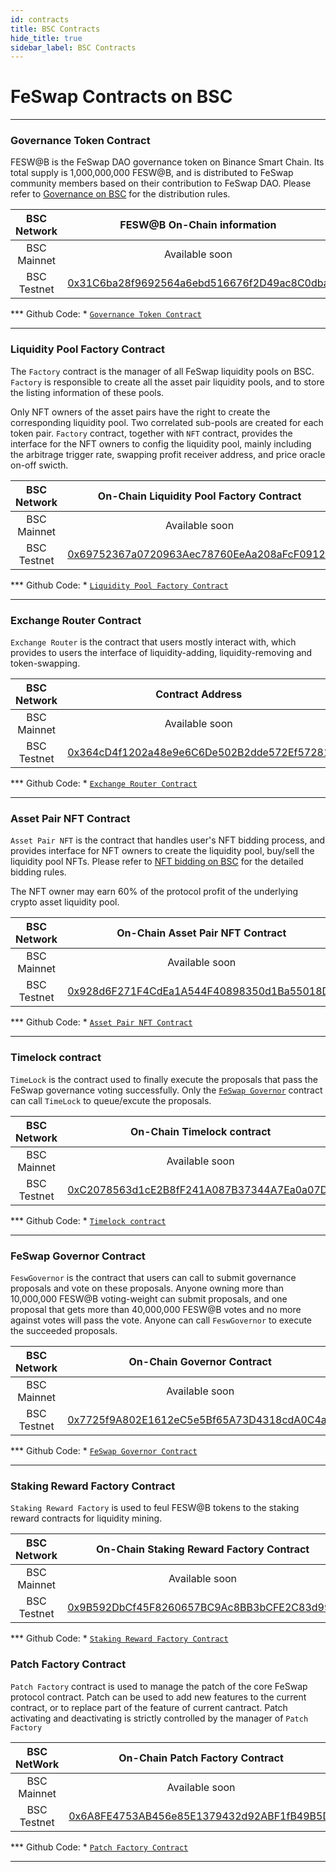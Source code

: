 ```yaml
---
id: contracts
title: BSC Contracts
hide_title: true
sidebar_label: BSC Contracts
---
```


<div  className="title">
  <h1> FeSwap Contracts on BSC </h1>
</div>

_______________________

### <span className="title"> Governance Token Contract </span>

FESW@B is the FeSwap DAO governance token on Binance Smart Chain. Its total supply is 1,000,000,000 FESW@B, and is distributed to FeSwap 
community members based on their contribution to FeSwap DAO. Please refer to [Governance on BSC](./governance) for 
the distribution rules.

| BSC Network | FESW@B On-Chain information |
|:-----------:|:---------------------------:|
| BSC Mainnet |       Available soon             |
| BSC Testnet | [0x31C6ba28f9692564a6ebd516676f2D49ac8C0dba](https://testnet.bscscan.com/address/0x31C6ba28f9692564a6ebd516676f2D49ac8C0dba) |

*** Github Code: *  [`Governance Token Contract`](https://github.com/FeSwap/Governance/blob/main/contracts/Feswap.sol) 

_______________________

### <span className="title"> Liquidity Pool Factory Contract </span>

The `Factory` contract is the manager of all FeSwap liquidity pools on BSC. `Factory` is responsible to 
create all the asset pair liquidity pools, and to store the listing information of these pools. 

Only NFT owners of the asset pairs have the right to create the corresponding liquidity pool. Two correlated sub-pools 
are created for each token pair. `Factory` contract, together with `NFT` contract, provides the interface for the NFT owners 
to config the liquidity pool, mainly including the arbitrage trigger rate, swapping profit receiver address, and price 
oracle on-off swicth.

| BSC Network | On-Chain Liquidity Pool Factory Contract |
|:----------: | :-------------------------------------: |
| BSC Mainnet |          Available soon                 |
| BSC Testnet | [0x69752367a0720963Aec78760EeAa208aFcF09122](https://testnet.bscscan.com/address/0x69752367a0720963Aec78760EeAa208aFcF09122) |

*** Github Code: *  [`Liquidity Pool Factory Contract`](https://github.com/FeSwap/FeSwapCore/blob/master/contracts/FeSwapFactory.sol) 

_______________________

### <span className="title"> Exchange Router Contract </span>

`Exchange Router` is the contract that users mostly interact with, which provides to users the interface of 
liquidity-adding, liquidity-removing and token-swapping. 

| BSC Network | Contract Address |
|:------: | :--------------: |
| BSC Mainnet |   Available soon   |
| BSC Testnet | [0x364cD4f1202a48e9e6C6De502B2dde572Ef57281](https://testnet.bscscan.com/address/0x364cD4f1202a48e9e6C6De502B2dde572Ef57281) |

*** Github Code: *  [`Exchange Router Contract`](https://github.com/FeSwap/FeSwapCore/blob/master/contracts/FeSwapRouter.sol) 

_______________________


### <span className="title"> Asset Pair NFT Contract </span>

`Asset Pair NFT` is the contract that handles user's NFT bidding process, and provides interface for NFT owners to create the liquidity pool, buy/sell the liquidity pool NFTs. Please refer to [NFT bidding on BSC](./nft) for the detailed bidding rules.

The NFT owner may earn 60% of the protocol profit of the underlying crypto asset liquidity pool.

| BSC Network | On-Chain Asset Pair NFT Contract  |
|:----------: | :-------------------------------: |
| BSC Mainnet |      Available soon             |
| BSC Testnet | [0x928d6F271F4CdEa1A544F40898350d1Ba55018D4](https://testnet.bscscan.com/address/0x928d6F271F4CdEa1A544F40898350d1Ba55018D4) |

*** Github Code: *  [`Asset Pair NFT Contract`](https://github.com/FeSwap/Governance/blob/main/contracts/FeswaNFT.sol)

_______________________


### <span className="title"> Timelock contract </span>

`TimeLock` is the contract used to finally execute the proposals that pass the FeSwap governance voting successfully. 
Only the [`FeSwap Governor`](./contracts#feswap-governor-contract) contract can call `TimeLock` to queue/excute the proposals. 

| BSC Network | On-Chain Timelock contract |
| :---------: | :----------------: |
| BSC Mainnet |  Available soon       |
| BSC Testnet | [0xC2078563d1cE2B8fF241A087B37344A7Ea0a07Dd](https://testnet.bscscan.com/address/0xC2078563d1cE2B8fF241A087B37344A7Ea0a07Dd) 

*** Github Code: *  [`Timelock contract`](https://github.com/FeSwap/Governance/blob/main/contracts/Timelock.sol)

_______________________


### <span className="title"> FeSwap Governor Contract </span>

`FeswGovernor` is the contract that users can call to submit governance proposals and vote on these proposals. 
Anyone owning more than 10,000,000 FESW@B voting-weight can submit proposals, and one proposal that gets more 
than 40,000,000 FESW@B votes and no more against votes will pass the vote. Anyone can call `FeswGovernor` to 
execute the succeeded proposals.

| BSC Network | On-Chain Governor Contract |
| :---------: | :----------------: |
| BSC Mainnet |  Available soon    |
| BSC Testnet | [0x7725f9A802E1612eC5e5Bf65A73D4318cdA0C4a9](https://testnet.bscscan.com/address/0x7725f9A802E1612eC5e5Bf65A73D4318cdA0C4a9) |

*** Github Code: *  [`FeSwap Governor Contract`](https://github.com/FeSwap/Governance/blob/main/contracts/FeswSponsor.sol)

____________________


### <span className="title"> Staking Reward Factory Contract </span>

`Staking Reward Factory` is used to feul FESW@B tokens to the staking reward contracts for liquidity mining.

| BSC Network | On-Chain Staking Reward Factory Contract  |
|:----------: | :-----------------------------: |
| BSC Mainnet |  Available soon  |
| BSC Testnet | [0x9B592DbCf45F8260657BC9Ac8BB3bCFE2C83d99C](https://testnet.bscscan.com/address/0x9B592DbCf45F8260657BC9Ac8BB3bCFE2C83d99C) |

*** Github Code: *  [`Staking Reward Factory Contract`](https://github.com/FeSwap/Governance/blob/main/contracts/StakingTwinRewardsFactory.sol)


### <span className="title"> Patch Factory Contract </span>

`Patch Factory` contract is used to manage the patch of the core FeSwap protocol contract. Patch can be used to add new features 
to the current contract, or to replace part of the feature of current cantract. Patch activating and deactivating is strictly 
controlled by the manager of `Patch Factory`

| BSC NetWork | On-Chain Patch Factory Contract  |
|:----------: | :-----------------------------: |
| BSC Mainnet |  Available soon  |
| BSC Testnet | [0x6A8FE4753AB456e85E1379432d92ABF1fB49B5Df](https://testnet.bscscan.com/address/0x6A8FE4753AB456e85E1379432d92ABF1fB49B5Df) |

*** Github Code: *  [`Patch Factory Contract`](https://github.com/FeSwap/Governance/blob/main/contracts/MetamorphicContractFactory.sol)

_______________________











